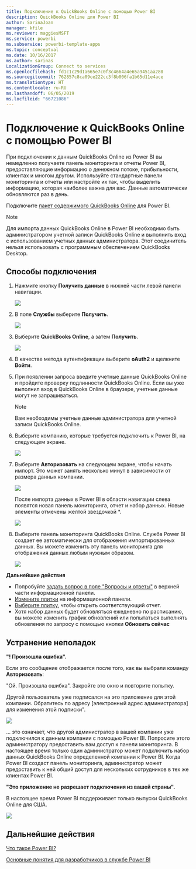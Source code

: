 ```yaml
---
title: Подключение к QuickBooks Online с помощью Power BI
description: QuickBooks Online для Power BI
author: SarinaJoan
manager: kfile
ms.reviewer: maggiesMSFT
ms.service: powerbi
ms.subservice: powerbi-template-apps
ms.topic: conceptual
ms.date: 10/16/2017
ms.author: sarinas
LocalizationGroup: Connect to services
ms.openlocfilehash: fd1c1c29d1a665e7c0f3c4664a4e65a9451aa280
ms.sourcegitcommit: 762857c8ca09ce222cc3f8b006fa1b65d11e4ace
ms.translationtype: HT
ms.contentlocale: ru-RU
ms.lasthandoff: 06/05/2019
ms.locfileid: "66721086"
---
```

# <a name="connect-to-quickbooks-online-with-power-bi"></a>Подключение к QuickBooks Online с помощью Power BI
При подключении к данным QuickBooks Online из Power BI вы немедленно получаете панель мониторинга и отчеты Power BI, предоставляющие информацию о денежном потоке, прибыльности, клиентах и многом другом. Используйте стандартные панели мониторинга и отчеты или настройте их так, чтобы выделить информацию, которая наиболее важна для вас. Данные автоматически обновляются раз в день.

Подключите [пакет содержимого QuickBooks Online](https://dxt.powerbi.com/getdata/services/quickbooks-online) для Power BI.

>[!NOTE]
>Для импорта данных QuickBooks Online в Power BI необходимо быть администратором учетной записи QuickBooks Online и выполнить вход с использованием учетных данных администратора. Этот соединитель нельзя использовать с программным обеспечением QuickBooks Desktop. 

## <a name="how-to-connect"></a>Способы подключения
1. Нажмите кнопку **Получить данные** в нижней части левой панели навигации.
   
   ![](media/service-connect-to-quickbooks-online/pbi_getdata.png) 
2. В поле **Службы** выберите **Получить**.
   
   ![](media/service-connect-to-quickbooks-online/pbi_getservices.png) 
3. Выберите **QuickBooks Online**, а затем **Получить**.
   
   ![](media/service-connect-to-quickbooks-online/qbo.png)
4. В качестве метода аутентификации выберите **oAuth2** и щелкните **Войти**. 
5. При появлении запроса введите учетные данные QuickBooks Online и пройдите проверку подлинности QuickBooks Online. Если вы уже выполнил вход в QuickBooks Online в браузере, учетные данные могут не запрашиваться.
   >[!NOTE]
   >Вам необходимы учетные данные администратора для учетной записи QuickBooks Online.
6. Выберите компанию, которые требуется подключить к Power BI, на следующем экране.
   
   ![](media/service-connect-to-quickbooks-online/pbi_qbo_almost.png)
7. Выберите **Авторизовать** на следующем экране, чтобы начать импорт. Это может занять несколько минут в зависимости от размера данных компании. 
   
   ![](media/service-connect-to-quickbooks-online/pbi_qbo_authorizesm.png)
   
   После импорта данных в Power BI в области навигации слева появятся новая панель мониторинга, отчет и набор данных. Новые элементы отмечены желтой звездочкой \*.
   
   ![](media/service-connect-to-quickbooks-online/pbi_qbo_leftnavnew.png)
8. Выберите панель мониторинга QuickBooks Online. Служба Power BI создает ее автоматически для отображения импортированных данных. Вы можете изменить эту панель мониторинга для отображения данных любым нужным образом. 
   
   ![](media/service-connect-to-quickbooks-online/pbi_qbo_dash.png)

**Дальнейшие действия**

* Попробуйте [задать вопрос в поле "Вопросы и ответы"](consumer/end-user-q-and-a.md) в верхней части информационной панели.
* [Измените плитки](service-dashboard-edit-tile.md) на информационной панели.
* [Выберите плитку](consumer/end-user-tiles.md), чтобы открыть соответствующий отчет.
* Хотя набор данных будет обновляться ежедневно по расписанию, вы можете изменить график обновлений или попытаться выполнять обновления по запросу с помощью кнопки **Обновить сейчас**

## <a name="troubleshooting"></a>Устранение неполадок
**"! Произошла ошибка".**

Если это сообщение отображается после того, как вы выбрали команду **Авторизовать**:

"Ой. Произошла ошибка". Закройте это окно и повторите попытку.

Другой пользователь уже подписался на это приложение для этой компании. Обратитесь по адресу [электронный адрес администратора] для изменения этой подписки".

![](media/service-connect-to-quickbooks-online/pbi_qbo_oopssm.png)

... это означает, что другой администратор в вашей компании уже подключился к данным компании с помощью Power BI. Попросите этого администратору предоставить вам доступ к панели мониторинга. В настоящее время только один администратор может подключить набор данных QuickBooks Online определенной компании к Power BI. Когда Power BI создаст панель мониторинга, администратор может предоставить к ней общий доступ для нескольких сотрудников в тех же клиентах Power BI.

**"Это приложение не разрешает подключения из вашей страны".**

В настоящее время Power BI поддерживает только выпуски QuickBooks Online для США. 

![](media/service-connect-to-quickbooks-online/pbi_qbo_countrynotsupported.png)

## <a name="next-steps"></a>Дальнейшие действия
[Что такое Power BI?](power-bi-overview.md)

[Основные понятия для разработчиков в службе Power BI](service-basic-concepts.md)

